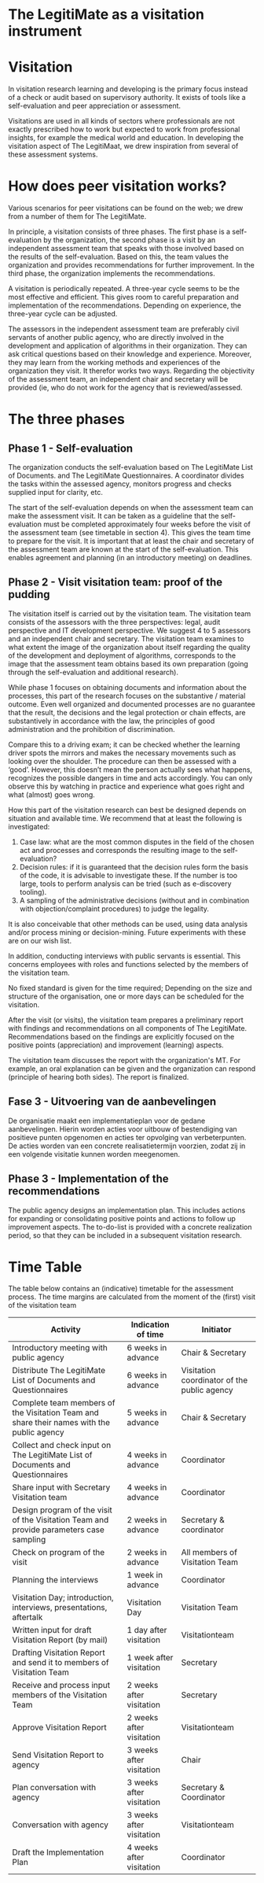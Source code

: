 # The LegitiMate as a visitation instrument

# Visitation
In visitation research learning and developing is the primary focus instead of a check or audit based on supervisory authority. It exists of tools like a self-evaluation and peer appreciation or assessment.

Visitations are used in all kinds of sectors where professionals are not exactly prescribed how to work but expected to work from professional insights, for example the medical world and education. In developing the visitation aspect of The LegitiMaat, we drew inspiration from several of these assessment systems.

# How does peer visitation works?
Various scenarios for peer visitations can be found on the web; we drew from a number of them for The LegitiMate.

In principle, a visitation consists of three phases. The first phase is a self-evaluation by the organization, the second phase is a visit by an independent assessment team that speaks with those involved based on the results of the self-evaluation. Based on this, the team values ​​the organization and provides recommendations for further improvement. In the third phase, the organization implements the recommendations.

A visitation is periodically repeated. A three-year cycle seems to be the most effective and efficient. This gives room to careful preparation and implementation of the recommendations. Depending on experience, the three-year cycle can be adjusted.

The assessors in the independent assessment team are preferably civil servants of another public agency, who are directly involved in the development and application of algorithms in their organization. They can ask critical questions based on their knowledge and experience. Moreover, they may learn from the working methods and experiences of the organization they visit. It therefor works two ways. Regarding the objectivity of the assessment team, an independent chair and secretary will be provided (ie, who do not work for the agency that is reviewed/assessed.

# The three phases

## Phase 1 - Self-evaluation
The organization conducts the self-evaluation based on The LegitiMate List of Documents. and The LegitiMate Questionnaires. A coordinator divides the tasks within the assessed agency, monitors progress and checks supplied input for clarity, etc.

The start of the self-evaluation depends on when the assessment team can make the assessment visit. It can be taken as a guideline that the self-evaluation must be completed  approximately four weeks before the visit of the assessment team (see timetable in section 4). This gives the team time to prepare for the visit. It is important that at least the chair and secretary of the assessment team are known at the start of the self-evaluation. This enables agreement and planning (in an introductory meeting) on deadlines.

## Phase 2 - Visit visitation team: proof of the pudding
The visitation itself is carried out by the visitation team. The visitation team consists of the assessors with the three perspectives: legal, audit perspective and IT development perspective. We suggest 4 to 5 assessors and an independent chair and secretary. The visitation team examines to what extent the image of the organization about itself regarding the quality of the development and deployment of algorithms, corresponds to the image that the assessment team obtains based its own preparation (going through the self-evaluation and additional research).

While phase 1 focuses on obtaining documents and information about the processes, this part of the research focuses on the substantive / material outcome. Even well organized and documented processes are no guarantee that the result, the decisions and the legal protection or chain effects, are substantively in accordance with the law, the principles of good administration and the prohibition of discrimination.

Compare this to a driving exam; it can be checked whether the learning driver spots the mirrors and makes the necessary movements such as looking over the shoulder. The procedure can then be assessed with a ‘good’. However, this doesn’t mean the person actually sees what happens, recognizes the possible dangers in time and acts accordingly. You can only observe this by watching in practice and experience what goes right and what (almost) goes wrong.

How this part of the visitation research can best be designed depends on situation and available time. We recommend that at least the following is investigated:
1. Case law: what are the most common disputes in the field of the chosen act and processes and corresponds the resulting image to the self-evaluation?
2. Decision rules: if it is guaranteed that the decision rules form the basis of the code, it is advisable to investigate these. If the number is too large, tools to perform analysis can be tried (such as e-discovery tooling).
3. A sampling of the administrative decisions (without and in combination with objection/complaint procedures) to judge the legality.

It is also conceivable that other methods can be used, using data analysis and/or process mining or decision-mining. Future experiments with these are on our wish list.

In addition, conducting interviews with public servants is essential. This concerns employees with roles and functions selected by the members of the visitation team. 

No fixed standard is given for the time required; Depending on the size and structure of the organisation, one or more days can be scheduled for the visitation.

After the visit (or visits), the visitation team prepares a preliminary report with findings and recommendations on all components of The LegitiMate. Recommendations based on the findings are explicitly focused on the positive points (appreciation) and improvement (learning) aspects.

The visitation team discusses the report with the organization's MT. For example, an oral explanation can be given and the organization can respond (principle of hearing both sides). The report is finalized.

## Fase 3 - Uitvoering van de aanbevelingen
De organisatie maakt een implementatieplan voor de gedane aanbevelingen. Hierin worden acties voor uitbouw of bestendiging van positieve punten opgenomen en acties ter opvolging van verbeterpunten. De acties worden van een concrete realisatietermijn voorzien, zodat zij in een volgende visitatie kunnen worden meegenomen.

## Phase 3 - Implementation of the recommendations
The public agency designs an implementation plan. This includes actions for expanding or consolidating positive points and actions to follow up improvement aspects. The to-do-list is provided with a concrete realization period, so that they can be included in a subsequent visitation research.

# Time Table
The table below contains an (indicative) timetable for the assessment process. The time margins are calculated from the moment of the (first) visit of the visitation team

| **Activity** | **Indication of time** | **Initiator** |
| --- | --- | --- |
| Introductory meeting with public agency | 6 weeks in advance | Chair & Secretary |
| Distribute The LegitiMate List of Documents and Questionnaires | 6 weeks in advance | Visitation coordinator of the public agency |
| Complete team members of the Visitation Team and share their names with the public agency | 5 weeks in advance | Chair & Secretary |
| Collect and check input on The LegitiMate List of Documents and Questionnaires | 4 weeks in advance | Coordinator |
| Share input with Secretary Visitation team | 4 weeks in advance | Coordinator |
| Design program of the visit of the Visitation Team and provide parameters case sampling | 2 weeks in advance | Secretary & coordinator |
| Check on program of the visit | 2 weeks in advance | All members of Visitation Team |
| Planning the interviews | 1 week in advance | Coordinator |
| Visitation Day; introduction, interviews, presentations, aftertalk | Visitation Day | Visitation Team |
| Written input for draft Visitation Report (by mail) | 1 day after visitation | Visitationteam |
| Drafting Visitation Report and send it to members of Visitation Team | 1 week after visitation | Secretary |
| Receive and process input members of the Visitation Team | 2 weeks after visitation | Secretary |
| Approve Visitation Report  | 2 weeks after visitation | Visitationteam |
| Send Visitation Report to agency | 3 weeks after visitation | Chair |
| Plan conversation with agency | 3 weeks after visitation | Secretary & Coordinator |
| Conversation with agency | 3 weeks after visitation | Visitationteam |
| Draft the Implementation Plan | 4 weeks after visitation | Coordinator |
